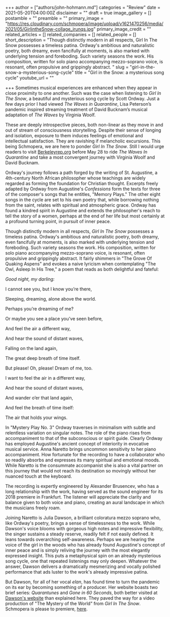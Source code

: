 +++
author = ["authors/john-hohmann.md"]
categories = "Review"
date = 2021-05-20T04:00:00Z
disclaimer = ""
draft = true
image_gallery = []
postamble = ""
preamble = ""
primary_image = "https://res.cloudinary.com/schmopera/image/upload/v1621470256/media/2021/05/GirlintheSnow-collage_irunqs.jpg"
primary_image_credit = ""
related_articles = []
related_companies = []
related_people = []
short_description = "Though distinctly modern in all respects, Girl In The Snow possesses a timeless patina. Ordway's ambitious and naturalistic poetry, both dreamy, even fancifully at moments, is also marked with underlying tension and foreboding. Such variety seasons the work. His composition, written for solo piano accompanying mezzo-soprano voice, is resonant, often propulsive and grippingly abstract. "
slug = "girl-in-the-snow-a-mysterious-song-cycle"
title = "Girl in the Snow: a mysterious song cycle"
youtube_url = ""

+++
Sometimes musical experiences are enhanced when they appear in close proximity to one another. Such was the case when listening to _Girl In The Snow_, a beautiful and mysterious song cycle by Scott Ordway. Just a few days prior I had viewed _The Waves in Quarantine_, Lisa Peterson’s pandemic inspired streaming treatment of David Bucknam’s musical adaptation of _The Waves_ by Virginia Woolf.

These are deeply introspective pieces, both non-linear as they move in and out of stream of consciousness storytelling. Despite their sense of longing and isolation, exposure to them induces feelings of emotional and intellectual satisfaction. They are ravishing if melancholic excursions. This being Schmopera, we are here to ponder _Girl In The Snow_. Still I would urge readers to visit [Berkeleyrep.org](https://berkeleyrep.org/) before May 28 to ride _The Waves In Quarantine_ and take a most convergent journey with Virginia Woolf and David Bucknam.

Ordway's journey follows a path forged by the writing of St. Augustine, a 4th-century North African philosopher whose teachings are widely regarded as forming the foundation for Christian thought. Excerpts freely adapted by Ordway from Augustine's _Confessions_ form the texts for three of the composer's songs that he entitles, "Memory Plays." The other eight songs in the cycle are set to his own poetry that, while borrowing nothing from the saint, relates with spiritual and atmospheric grace. Ordway has found a kindred spirit in Augustine and extends the philosopher's reach to tell the story of a women, perhaps at the end of her life but most certainly at a profound turning point, in pursuit of inner peace.

Though distinctly modern in all respects, _Girl In The Snow_ possesses a timeless patina. Ordway's ambitious and naturalistic poetry, both dreamy, even fancifully at moments, is also marked with underlying tension and foreboding. Such variety seasons the work. His composition, written for solo piano accompanying mezzo-soprano voice, is resonant, often propulsive and grippingly abstract. It fairly shimmers in "The Grove Of Quaking Aspens" and evokes a naive lyricism when contemplating "The Owl, Asleep In His Tree," a poem that reads as both delightful and fateful:

_Good night, my darling:_

I cannot see you, but I know you’re there,

Sleeping, dreaming, alone above the world.

Perhaps you’re dreaming of me?

Or maybe you see a place you’ve seen before,

And feel the air a different way,

And hear the sound of distant waves,

Falling on the land again,

The great deep breath of time itself.

But please! Oh, please! Dream of me, too.

I want to feel the air in a different way,

And hear the sound of distant waves,

And wander o’er that land again,

And feel the breath of time itself:

The air that holds your wings.

In "Mystery Play No. 3" Ordway traverses in minimalism with subtle and relentless variation on singular notes. The role of the piano rises from accompaniment to that of the subconscious or spirit guide. Clearly Ordway has employed Augustine's ancient concept of interiority in evocative musical service. Anna Naretto brings uncommon sensitivity to her piano accompaniment. How fortunate for the recording to have a collaborator who so readily absorbs and expresses its many spiritual and emotional moods. While Naretto is the consummate accompanist she is also a vital partner on this journey that would not reach its destination so movingly without her nuanced touch at the keyboard.

The recording is expertly engineered by Alexander Brusencev, who has a long relationship with the work, having served as the sound engineer for its 2018 premiere in Frankfurt. The listener will appreciate the clarity and balance given to both voice and piano, creating an aural landscape in which the musicians freely roam.

Joining Naretto is Julia Dawson, a brilliant coloratura mezzo soprano who, like Ordway's poetry, brings a sense of timelessness to the work. While Dawson's voice blooms with gorgeous high notes and impressive flexibility, the singer sustains a steady reserve, readily felt if not easily defined. It leans towards overarching self-awareness. Perhaps we are hearing the voice of the girl in the woods who has already found Augustine's concept of inner peace and is simply reliving the journey with the most elegantly expressed insight. This puts a metaphysical spin on an already mysterious song cycle, one that repeated listenings may only deepen. Whatever the answer, Dawson delivers a dramatically mesmerizing and vocally polished performance that ads luster to the work's already impressive patina.

But Dawson, for all of her vocal _elan_, has found time to turn the pandemic on its ear by becoming something of a producer. Her website boasts two brief series: _Quarantunes_ and _Gone in 60 Seconds_, both better visited at [Dawson's website](https://www.juliadawsonopera.com/media) than explained here. They paved the way for a video production of "The Mystery of the World" from _Girl In The Snow_. Schmopera is please to premiere, [here](/video-premiere-the-mystery-of-the-world-according-to-julia-dawson/).